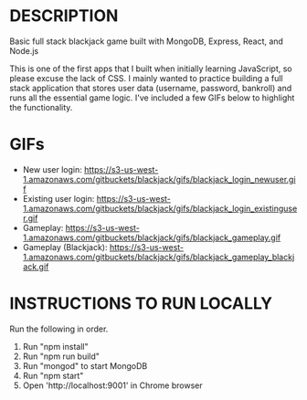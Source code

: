 # DESCRIPTION
Basic full stack blackjack game built with MongoDB, Express, React, and Node.js

This is one of the first apps that I built when initially learning JavaScript, so please excuse the lack of CSS. I mainly wanted to practice building a full stack application that stores user data (username, password, bankroll) and runs all the essential game logic. I've included a few GIFs below to highlight the functionality.

# GIFs
- New user login: https://s3-us-west-1.amazonaws.com/gitbuckets/blackjack/gifs/blackjack_login_newuser.gif
- Existing user login: https://s3-us-west-1.amazonaws.com/gitbuckets/blackjack/gifs/blackjack_login_existinguser.gif
- Gameplay: https://s3-us-west-1.amazonaws.com/gitbuckets/blackjack/gifs/blackjack_gameplay.gif
- Gameplay (Blackjack): https://s3-us-west-1.amazonaws.com/gitbuckets/blackjack/gifs/blackjack_gameplay_blackjack.gif

# INSTRUCTIONS TO RUN LOCALLY
Run the following in order.
1. Run "npm install"
2. Run "npm run build"
3. Run "mongod" to start MongoDB
4. Run "npm start"
5. Open 'http://localhost:9001' in Chrome browser
